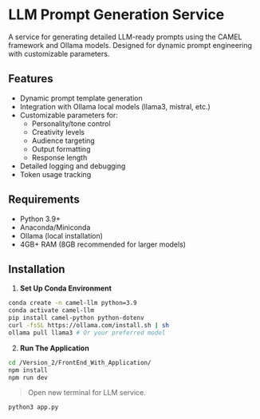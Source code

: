  # LLM Prompt Generation Service

A service for generating detailed LLM-ready prompts using the CAMEL framework and Ollama models. Designed for dynamic prompt engineering with customizable parameters.

## Features

- Dynamic prompt template generation
- Integration with Ollama local models (llama3, mistral, etc.)
- Customizable parameters for:
  - Personality/tone control
  - Creativity levels
  - Audience targeting
  - Output formatting
  - Response length
- Detailed logging and debugging
- Token usage tracking

## Requirements

- Python 3.9+
- Anaconda/Miniconda
- Ollama (local installation)
- 4GB+ RAM (8GB recommended for larger models)

## Installation

1. **Set Up Conda Environment**
```bash
conda create -n camel-llm python=3.9
conda activate camel-llm
pip install camel-python python-dotenv
curl -fsSL https://ollama.com/install.sh | sh
ollama pull llama3 # Or your preferred model 
```

2. **Run The Application**
```bash
cd /Version_2/FrontEnd_With_Application/
npm install
npm run dev
```
> Open new terminal for LLM service.
```bash
python3 app.py
```


